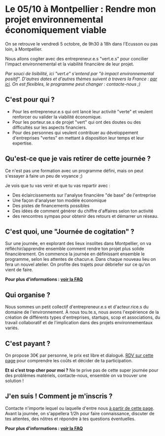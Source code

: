 # Le 05/10 à Montpellier : Rendre mon projet environnemental économiquement viable

On se retrouve le vendredi 5 octobre, de 9h30 à 18h dans l'Ecusson ou pas loin, à Montpellier.

Nous allons cogiter avec des entrepreneur.e.s "vert.e.s" pour concilier l'impact environnemental et la viabilité financière de leur projet.

*Par souci de lisibilité, ici "vert.e" s'entend par "à impact environnemental positif".*
*D'autres dates et d'autres thèmes suivent à travers la France : [par ici](../journees-de-cogitation.md). On est flexibles, le programme peut changer : contacte-nous ;)*

## C'est pour qui ?
- Pour les entrepreneur.e.s qui ont lancé leur activité "verte" et veulent renforcer ou valider la viabilité économique.
- Pour les porteur.se.s de projet "vert" qui ont des doutes ou des difficultés sur les aspects financiers.
- Pour des personnes qui veulent contribuer au développement d'entreprises "vertes" en mettant à disposition leur temps et leur expertise.

## Qu'est-ce que je vais retirer de cette journée ?
Ce n'est pas une formation avec un programme défini, mais on peut s'essayer à faire un peu de voyance ;)

Je vois que tu vas venir et que tu vas repartir avec :
- Des éclaircissements sur l'analyse financière "de base" de l'entreprise
- Une façon d'analyser ton modèle économique
- Des pistes de financements possibles
- Des idées de comment générer du chiffre d'affaires selon ton activité
- des rencontres sympas pour obtenir des retours et démarrer un réseau.

## C'est quoi, une "Journée de cogitation" ?
Sur une journée, en explorant des lieux insolites dans Montpellier, on va réfléchir/apprendre ensemble comment rendre ton projet plus solide financièrement.
On commence la journée en définissant ensemble le programme, selon les attentes de chacun.e.
Dans chaque nouveau lieu on fera un nouvel atelier.
On profite des trajets pour débriefer sur ce qu'on vient de faire.

**Pour plus d'informations : [voir la FAQ](../FAQ-journee-cogitation.md)**

## Qui organise ?
Nous sommes un petit collectif d'entrepreneur.e.s et d'acteur.rice.s du domaine de l'environnement. À nous tou.te.s, nous avons l'expérience de la création de différents types d'entreprises, startups, scop et associations, du travail collaboratif et de l'implication dans des projets environnementaux variés.

## C'est payant ?
On propose 30€ par personne, le prix est libre et dialogué. [RDV sur cette page](../prix-libre-et-dialogue.html) pour comprendre les coûts et décider de ta participation.

**Et si c’est trop cher pour moi ?** 
Ne te prive pas de cette super journée pour des problèmes matériels, contacte-nous, ensemble on va trouver une solution !

## J'en suis ! Comment je m'inscris ?
Contacte n'importe lequel ou laquelle d'entre nous [à partir de cette page](../nous-contacter.html).
Avant la journée, on s'appellera 1/2h pour faire connaissance, discuter de tes attentes, des nôtres et répondre à tes questions éventuelles.

**Pour plus d'informations : [voir la FAQ](../FAQ-journee-cogitation.md)**
